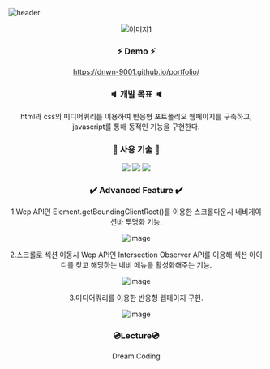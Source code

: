 ![header](https://capsule-render.vercel.app/api?type=slice&color=ffccbc&height=250&section=header&text=Portfolio%20Website&fontSize=50&animation=fadeIn&fontAlignY=50&desc=Joan%20&descAlignY=62&descAlign=62&)

<div align="center">
 
![이미지1](https://user-images.githubusercontent.com/106906742/174832494-3deffca8-c82b-4ee8-bbe7-0e12264facbc.png)

### :zap: Demo :zap:
https://dnwn-9001.github.io/portfolio/

 
### :speaker: 개발 목표 :speaker:
html과 css의 미디어쿼리를 이용하여 반응형 포트폴리오 웹페이지를 구축하고,</br>
javascript를 통해 동적인 기능을 구현한다.


### :page_with_curl: 사용 기술 :page_with_curl:

<img src="https://img.shields.io/badge/-HTML5-E34F26?style=flat-square&logo=HTML5&logoColor=black"/> <img src="https://img.shields.io/badge/-CSS3-1572B6?style=flat-square&logo=CSS3&logoColor=black"/> <img src="https://img.shields.io/badge/-JavaScript-F7DF1E?style=flat-square&logo=JavaScript&logoColor=black"/>



### :heavy_check_mark: Advanced Feature :heavy_check_mark:

1.Wep API인 Element.getBoundingClientRect()를 이용한 스크롤다운시 네비게이션바 투명화 기능.

![image](https://user-images.githubusercontent.com/106906742/175270655-5bd8520f-5263-4a48-8f46-0cd654aefafa.png)

2.스크롤로 섹션 이동시 Wep API인 Intersection Observer API를 이용해 섹션 아이디를 찾고 해당하는 네비 메뉴를 활성화해주는 기능.

![image](https://user-images.githubusercontent.com/106906742/175267523-1e461ed8-8339-4487-a7fe-53b11c84273e.png)

3.미디어쿼리를 이용한 반응형 웹페이지 구현.

![image](https://user-images.githubusercontent.com/106906742/175268020-cef9986d-e30f-418d-bca9-9561a87dd3ab.png)


### :cd:Lecture:cd:
Dream Coding

</div>
